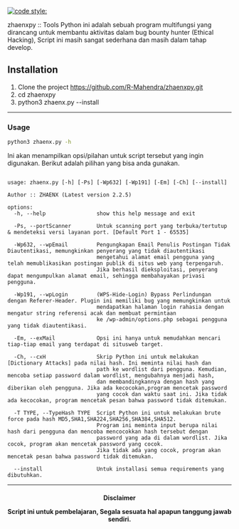 [![code style:](https://img.shields.io/badge/Author-zhaenx-blue?logo=python&logoColor=ffff00)](https://github.com/prettier/prettier)

zhaenxpy :: Tools Python ini adalah sebuah program multifungsi yang dirancang untuk membantu aktivitas dalam bug bounty hunter (Ethical Hacking), Script ini masih sangat sederhana dan masih dalam tahap develop.


## Installation

1. Clone the project https://github.com/R-Mahendra/zhaenxpy.git
2. cd zhaenxpy
3. python3 zhaenx.py --install

---

### Usage

```sh
python3 zhaenx.py -h
```

Ini akan menampilkan opsi/pilahan untuk script tersebut yang ingin digunakan. Berikut adalah pilihan yang bisa anda gunakan.


```console

usage: zhaenx.py [-h] [-Ps] [-Wp632] [-Wp191] [-Em] [-Ch] [--install]

Author :: ZHAENX (Latest version 2.2.5)

options:
  -h, --help                show this help message and exit

  -Ps, --portScanner        Untuk scanning port yang terbuka/tertutup & mendeteksi versi layanan port. [Default Port 1 - 65535]

  -Wp632, --wpEmail         Pengungkapan Email Penulis Postingan Tidak Diautentikasi, memungkinkan penyerang yang tidak diautentikasi
                            mengetahui alamat email pengguna yang telah memublikasikan postingan publik di situs web yang terpengaruh.
                            Jika berhasil dieksploitasi, penyerang dapat mengumpulkan alamat email, sehingga membahayakan privasi pengguna.

  -Wp191, --wpLogin         (WPS-Hide-Login) Bypass Perlindungan dengan Referer-Header. Plugin ini memiliki bug yang memungkinkan untuk
                            mendapatkan halaman login rahasia dengan mengatur string referensi acak dan membuat permintaan
                            ke /wp-admin/options.php sebagai pengguna yang tidak diautentikasi.

  -Em, --exMail             Opsi ini hanya untuk memudahkan mencari tiap-tiap email yang terdapat di situsweb target.

  -Ch, --cxH                Skrip Python ini untuk melakukan [Dictionary Attacks] pada nilai hash. Ini meminta nilai hash dan
                            path ke wordlist dari pengguna. Kemudian, mencoba setiap password dalam wordlist, mengubahnya menjadi hash,
                            dan membandingkannya dengan hash yang diberikan oleh pengguna. Jika ada kecocokan,program mencetak password
                            yang cocok dan waktu saat ini. Jika tidak ada kecocokan, program mencetak pesan bahwa password tidak ditemukan.

  -T TYPE, --TypeHash TYPE  Script Python ini untuk melakukan brute force pada hash MD5,SHA1,SHA224,SHA256,SHA384,SHA512.
                            Program ini meminta input berupa nilai hash dari pengguna dan mencoba mencocokkan hash tersebut dengan
                            password yang ada di dalam wordlist. Jika cocok, program akan mencetak password yang cocok.
                            Jika tidak ada yang cocok, program akan mencetak pesan bahwa password tidak ditemukan.

  --install                 Untuk installasi semua requirements yang dibutuhkan.

```

---
<h4 align="center">
  Disclaimer
  <p>Script ini untuk pembelajaran, Segala sesuata hal apapun tanggung jawab sendiri.</p>
</h4>


